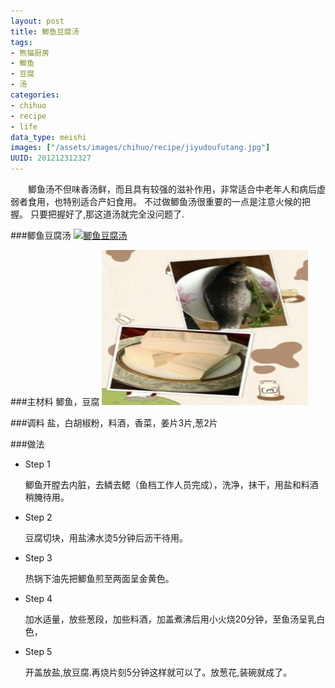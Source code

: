 ```yaml
--- 
layout: post
title: 鲫鱼豆腐汤
tags: 
- 熊猫厨房
- 鲫鱼
- 豆腐
- 汤
categories:
- chihuo
- recipe
- life
data_type: meishi
images: ["/assets/images/chihuo/recipe/jiyudoufutang.jpg"]
UUID: 201212312327
---
```


　　鲫鱼汤不但味香汤鲜，而且具有较强的滋补作用，非常适合中老年人和病后虚弱者食用，也特别适合产妇食用。 不过做鲫鱼汤很重要的一点是注意火候的把握。 只要把握好了,那这道汤就完全没问题了.

###鲫鱼豆腐汤
<a href="{{site.static_url}}/assets/images/chihuo/recipe/jiyudoufutang.jpg" alt="鲫鱼豆腐汤" rel="prettyPhoto[{{page.UUID}}]">
<img src="{{site.static_url}}/assets/images/chihuo/recipe/jiyudoufutang.jpg" width="330px"  alt="鲫鱼豆腐汤" class="img-center"></img>
</a>



###主材料
鲫鱼，豆腐
<a href="{{site.static_url}}/assets/images/chihuo/recipe/image.jpg" alt="鲫鱼" rel="prettyPhoto[{{page.UUID}}]">
<img src="/assets/images/chihuo/recipe/image.jpg" width="330px"  alt="鲫鱼" class="img-center"></img>
</a>

###调料
盐，白胡椒粉，料酒，香菜，姜片3片,葱2片

###做法
<div class="module method-related-notes">
   <div class="content-item tab-content current method-tab-content">
     <ul><li class="methods">
        <span class="step">Step 1</span>
        <p class="desc">
        鲫鱼开膛去内脏，去鳞去鳃（鱼档工作人员完成），洗净，抹干，用盐和料酒稍腌待用。
        </p>
     </li>
     <li class="methods">
        <span class="step">Step 2</span>
        <p class="desc">
        豆腐切块，用盐沸水烫5分钟后沥干待用。
        </p>
    </li><!-- // .methods -->
    <li class="methods">
      <span class="step">Step 3</span>
      <p class="desc">
      热锅下油先把鲫鱼煎至两面呈金黄色。
      </p>
   </li><!-- // .methods -->
   <li class="methods">
   <span class="step">Step 4</span>
   <p class="desc">
   加水适量，放些葱段，加些料酒，加盖煮沸后用小火烧20分钟，至鱼汤呈乳白色，
   </p>
   </li>
   <li class="methods">
   <span class="step">Step 5</span>
   <p class="desc">
   开盖放盐,放豆腐.再烧片刻5分钟这样就可以了。放葱花,装碗就成了。
   </p>
   </li>
   </ul>
   </div><!-- // .content-item -->
</div>



